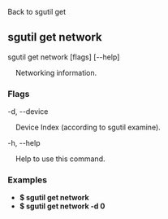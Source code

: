 Back to sgutil get


## sgutil get network

sgutil get network [flags] [--help]

  &nbsp; &nbsp; Networking information. 


### Flags
-d, --device 

  &nbsp; &nbsp; Device Index (according to sgutil examine).


-h, --help 

  &nbsp; &nbsp; Help to use this command.


### Examples
* **$ sgutil get network**
* **$ sgutil get network -d 0**
